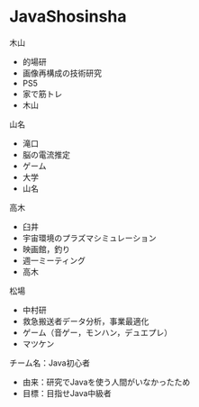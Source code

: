 # JavaShosinsha
木山
- 的場研
- 画像再構成の技術研究
- PS5
- 家で筋トレ
- 木山

山名
- 滝口
- 脳の電流推定
- ゲーム
- 大学
- 山名

高木
- 臼井
- 宇宙環境のプラズマシミュレーション
- 映画館，釣り
- 週一ミーティング
- 高木

松場
- 中村研
- 救急搬送者データ分析，事業最適化
- ゲーム（音ゲー，モンハン，デュエプレ）
- マツケン

チーム名：Java初心者
- 由来：研究でJavaを使う人間がいなかったため
- 目標：目指せJava中級者